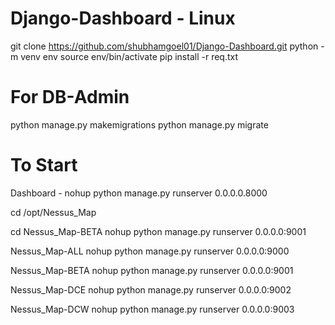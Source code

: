 # Django-Dashboard - Linux

git clone https://github.com/shubhamgoel01/Django-Dashboard.git
python -m venv env
source env/bin/activate
pip install -r req.txt

# For DB-Admin
python manage.py makemigrations
python manage.py migrate

# To Start
Dashboard - nohup python manage.py  runserver 0.0.0.0.8000


cd /opt/Nessus_Map

cd Nessus_Map-BETA
nohup python manage.py  runserver 0.0.0.0:9001

Nessus_Map-ALL		nohup python manage.py  runserver 0.0.0.0:9000

Nessus_Map-BETA		nohup python manage.py  runserver 0.0.0.0:9001

Nessus_Map-DCE		nohup python manage.py  runserver 0.0.0.0:9002

Nessus_Map-DCW		nohup python manage.py  runserver 0.0.0.0:9003
